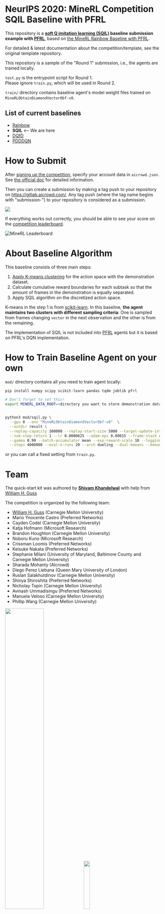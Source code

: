 # NeurIPS 2020: MineRL Competition SQIL Baseline with PFRL

This repository is a **[soft Q imitation learning (SQIL)](https://arxiv.org/abs/1905.11108) baseline submission example with [PFRL](https://github.com/pfnet/pfrl)**,
based on [the MineRL Rainbow Baseline with PFRL](https://github.com/keisuke-nakata/minerl2020_submission).

For detailed & latest documentation about the competition/template, see the original template repository.

This repository is a sample of the "Round 1" submission, i.e., the agents are trained locally.  

`test.py` is the entrypoint script for Round 1.  
Please ignore `train.py`, which will be used in Round 2.

`train/` directory contains baseline agent's model weight files trained on `MineRLObtainDiamondVectorObf-v0`.

## List of current baselines
- [Rainbow](https://github.com/keisuke-nakata/minerl2020_submission)
- **SQIL** <-- We are here
- [DQfD](https://github.com/marioyc/minerl2020_dqfd_submission)
- [PDDDQN](https://github.com/ummavi/minerl2020_submission)

# How to Submit

After [signing up the competition](https://www.aicrowd.com/challenges/neurips-2020-minerl-competition), specify your account data in `aicrowd.json`.
See [the official doc](https://github.com/minerllabs/competition_submission_template#what-should-my-code-structure-be-like-)
for detailed information.

Then you can create a submission by making a tag push to your repository on https://gitlab.aicrowd.com/. Any tag push (where the tag name begins with "submission-") to your repository is considered as a submission.

![](https://i.imgur.com/FqScw4m.png)

If everything works out correctly, you should be able to see your score on the
[competition leaderboard](https://www.aicrowd.com/challenges/neurips-2020-minerl-competition/leaderboards).

![MineRL Leaderboard](assets/minerl-leaderboard.png)


# About Baseline Algorithm

This baseline consists of three main steps:

1. [Apply K-means clustering](https://minerl.io/docs/tutorials/k-means.html) for the action space with the demonstration dataset.
2. Calculate cumulative reward boundaries for each subtask so that the amount of frames in the demonstration is equally separated.
3. Apply SQIL algorithm on the discretized action space.

K-means in the step 1 is from [scikit-learn](https://scikit-learn.org/stable/modules/generated/sklearn.cluster.KMeans.html#sklearn.cluster.KMeans).
In this baseline, **the agent maintains two clusters with different sampling criteria**: One is sampled from frames changing `vector` in the next observation and the other is from the remaining.

The implementation of SQIL is not included into [PFRL](https://github.com/pfnet/pfrl) agents but it is based on PFRL's DQN implementation.


# How to Train Baseline Agent on your own

`mod/` directory contains all you need to train agent locally:

```bash
pip install numpy scipy scikit-learn pandas tqdm joblib pfrl

# Don't forget to set this!
export MINERL_DATA_ROOT=<directory you want to store demonstration dataset>


python3 mod/sqil.py \
  --gpu 0 --env "MineRLObtainDiamondVectorObf-v0"  \
  --outdir result \
  --replay-capacity 300000 --replay-start-size 5000 --target-update-interval 10000 \
  --num-step-return 1 --lr 0.0000625 --adam-eps 0.00015 --frame-stack 4 --frame-skip 4 \
  --gamma 0.99 --batch-accumulator mean --exp-reward-scale 10 --logging-level 20 \
  --steps 4000000 --eval-n-runs 20 --arch dueling --dual-kmeans --kmeans-n-clusters-vc 60 --option-n-groups 10
```
or you can call a fixed setting from `train.py`.


# Team

The quick-start kit was authored by 
**[Shivam Khandelwal](https://twitter.com/skbly7)** with help from [William H. Guss](http://wguss.ml)

The competition is organized by the following team:

* [William H. Guss](http://wguss.ml) (Carnegie Mellon University)
* Mario Ynocente Castro (Preferred Networks)
* Cayden Codel (Carnegie Mellon University)
* Katja Hofmann (Microsoft Research)
* Brandon Houghton (Carnegie Mellon University)
* Noboru Kuno (Microsoft Research)
* Crissman Loomis (Preferred Networks)
* Keisuke Nakata (Preferred Networks)
* Stephanie Milani (University of Maryland, Baltimore County and Carnegie Mellon University)
* Sharada Mohanty (AIcrowd)
* Diego Perez Liebana (Queen Mary University of London)
* Ruslan Salakhutdinov (Carnegie Mellon University)
* Shinya Shiroshita (Preferred Networks)
* Nicholay Topin (Carnegie Mellon University)
* Avinash Ummadisingu (Preferred Networks)
* Manuela Veloso (Carnegie Mellon University)
* Phillip Wang (Carnegie Mellon University)


<img src="https://d3000t1r8yrm6n.cloudfront.net/images/challenge_partners/image_file/35/CMU_wordmark_1500px-min.png" width="50%"> 

  <img src="https://d3000t1r8yrm6n.cloudfront.net/images/challenge_partners/image_file/34/MSFT_logo_rgb_C-Gray.png" width="20%" style="margin-top:10px">

 <img src="https://raw.githubusercontent.com/AIcrowd/AIcrowd/master/app/assets/images/misc/aicrowd-horizontal.png" width="20%">   <img src="https://d3000t1r8yrm6n.cloudfront.net/images/challenge_partners/image_file/38/PFN_logo.png" width="15%" style="margin-top:10px">
